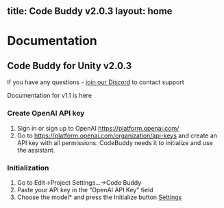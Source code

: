 title: Code Buddy v2.0.3
layout: home
---

# Documentation
## Code Buddy for Unity v2.0.3

If you have any questions - [join our Discord](https://discord.gg/JdsepFhEeX) to contact support

Documentation for v1.1 is here

### Create OpenAI API key
1. Sign in or sign up to OpenAI https://platform.openai.com/
2. Go to https://platform.openai.com/organization/api-keys and create an API key with all permissions. CodeBuddy needs it to initialize and use the assistant.

### Initialization
1. Go to Edit->Project Settings…->Code Buddy
2. Paste your API key in the “OpenAI API Key” field
3. Choose the model* and press the Initialize button
[Settings](/assets/v2/settings%20full%20assistant.png)
